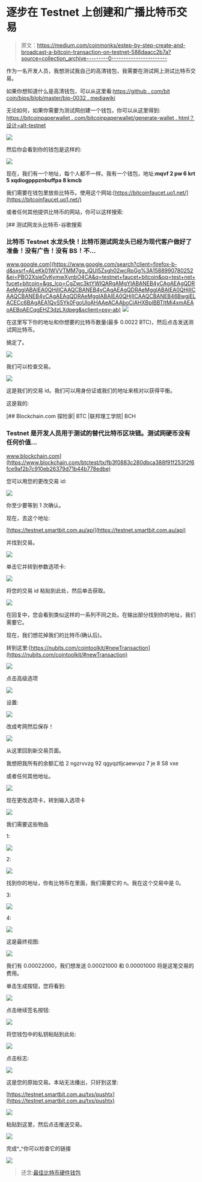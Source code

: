# 逐步在 Testnet 上创建和广播比特币交易

> 原文：<https://medium.com/coinmonks/estep-by-step-create-and-broadcast-a-bitcoin-transaction-on-testnet-588daacc2b7a?source=collection_archive---------0----------------------->

作为一名开发人员，我想测试我自己的高清钱包，我需要在测试网上测试比特币交易。

如果你想知道什么是高清钱包，可以从这里看:[https://github . com/bit coin/bips/blob/master/bip-0032 . mediawiki](https://github.com/bitcoin/bips/blob/master/bip-0032.mediawiki)

无论如何，如果你需要为测试网创建一个钱包，你可以从这里得到:
[https://bitcoinpaperwallet . com/bitcoinpaperwallet/generate-wallet . html？设计=alt-testnet](https://bitcoinpaperwallet.com/bitcoinpaperwallet/generate-wallet.html?design=alt-testnet)

![](img/14f3e68aaef443323b60afbaf6d9dd4b.png)

然后你会看到你的钱包是这样的:

![](img/f6aa1d60ef0b1b435cccd091a1e6b484.png)

现在，我们有一个地址，每个人都不一样。我有一个钱包，地址:**mqvf 2 pw 6 krt 5 xqdiogpppznbuffpa 8 kmcb**

我们需要在钱包里放些比特币。使用这个网站:[https://bitcoinfaucet.uo1.net/](https://bitcoinfaucet.uo1.net/)

或者任何其他提供比特币的网站，你可以这样搜索:

 [## 测试网龙头比特币-谷歌搜索

### 比特币 Testnet 水龙头快！比特币测试网龙头已经为现代客户做好了准备！没有广告！没有 BS！不…

www.google.com](https://www.google.com/search?client=firefox-b-d&sxsrf=ALeKk01WVVTMM7gg_iQUl5Zsgh02wcRpGg%3A1588990780252&ei=PBO2XsieDvKymwXynbO4CA&q=testnet+faucet+bitcoin&oq=test+net+fucet+bitcoin+&gs_lcp=CgZwc3ktYWIQARgAMgYIABANEB4yCAgAEAgQDRAeMggIABAIEA0QHjIICAAQCBANEB4yCAgAEAgQDRAeMggIABAIEA0QHjIICAAQCBANEB4yCAgAEAgQDRAeMggIABAIEA0QHjIICAAQCBANEB46BwgjELACECc6BAgAEA1QvS5Yk0FgoUloAHAAeACAAboCiAHXBpIBBTItMi4xmAEAoAEBoAECqgEHZ3dzLXdpeg&sclient=psy-ab) ![](img/26f6b9d38a7d8de983a4a69711b6b34e.png)

在这里写下你的地址和你想要的比特币数量(最多 0.0022 BTC)，然后点击发送测试网比特币。

搞定了。

![](img/123d8305b2d75484c414ef046a04cef3.png)

我们可以检查交易。

![](img/69373811e2384fb760eddc6d134b6e5e.png)

这是我们的交易 id。我们可以用身份证或我们的地址来核对以获得平衡。

这是我的:

[](https://www.blockchain.com/btctest/tx/fb3f0883c280dbca388f91f253f2f6fce9af2b7c910eb26379d71b44b778edbe) [## Blockchain.com 探险家| BTC |联邦理工学院| BCH

### Testnet 是开发人员用于测试的替代比特币区块链。测试网硬币没有任何价值…

www.blockchain.com](https://www.blockchain.com/btctest/tx/fb3f0883c280dbca388f91f253f2f6fce9af2b7c910eb26379d71b44b778edbe) 

您可以用您的更改交易 id:

![](img/ea0e1f61b48e732e41bbf6c31dd4d82e.png)

你至少要等到 1 次确认。

现在，去这个地址:

[https://testnet.smartbit.com.au/api](https://testnet.smartbit.com.au/api)

并找到交易。

![](img/60c3411c3720cd0fc683b948538146d5.png)

单击它并转到参数选项卡:

![](img/b8bc850ecb9eb2cc1778d0b59b4707ae.png)

将您的交易 id 粘贴到此处，然后单击获取。

![](img/2b59b9a9b8bff6754316731c9575bcc4.png)

在回复中，您会看到类似这样的一系列不同之处。在输出部分找到你的地址，我们需要它。

现在，我们想花掉我们的比特币(确认后)。

转到这里:[https://nubits.com/cointoolkit/#newTransaction](https://nubits.com/cointoolkit/#newTransaction)

![](img/61d28d70dde72c5c08a89987b0bbd959.png)

点击高级选项

![](img/1bd5e5768f23db4cbbf09ce459a29f2e.png)

设置:

![](img/5ef3d67018350f2a3b827914db152dbf.png)

改成考网然后保存！

![](img/f0e9ad7231a3955d87b878e3c287e9b5.png)

从这里回到新交易页面。

我想把我所有的余额汇给 2 ngzrvvzg 92 qgyqztljcaewvpz 7 je 8 S8 vxe

或者任何其他地址。

![](img/6e550b565b4ce445c4d7a19fdfb9a0ac.png)

现在更改选项卡，转到输入选项卡

![](img/3d3aa3c392a4e7ee2a61d79c11ebf9c6.png)

我们需要这些物品

1:

![](img/b6b8eb0bbaaf958b38309f3b9181f911.png)

2:

![](img/ad9f63127c1086b62e3f348783416610.png)

找到你的地址，你有比特币在里面，我们需要它的 n。我在这个交易中是 0。

3:

![](img/1873a96d09a0320db820768298c337bb.png)

4:

![](img/d6d4ea22f2f22a619c51b880984eab68.png)

这是最终视图:

![](img/d52ecba760f20f8f0d4ee66a0c07c99b.png)

我们有 0.00022000，我们想发送 0.00021000 和 0.00001000 将是这笔交易的费用。

单击生成按钮，您将看到:

![](img/67fc29ce5e1ce0358e0dceb1a06e5fda.png)

点击继续签名按钮:

![](img/487065dc99cba6d3608556d1cb9fd899.png)

将您钱包中的私钥粘贴到此处:

![](img/78ad046f43ab7b352f8927997718c5c6.png)

点击标志:

![](img/69cf9567c3399fafd66fde2c2c63f8b4.png)

这是您的原始交易。本站无法播出，只好到这里:

[https://testnet.smartbit.com.au/txs/pushtx](https://testnet.smartbit.com.au/txs/pushtx)

![](img/d2fb10c3e4a790048e8c4604e6bf3173.png)

粘贴到这里，然后点击推送交易。

![](img/e4e50324f63ffd2c1b94382aa9315ecc.png)

完成^_^你可以检查它的链接

![](img/a0c0e93e2c8f1b8896186d6bcc1be567.png)

> 还念:[最佳比特币硬件钱包](/coinmonks/the-best-cryptocurrency-hardware-wallets-of-2020-e28b1c124069)